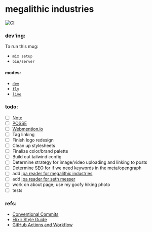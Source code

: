 # megalithic industries

[![CI](https://github.com/megalithic/megalithic.io/actions/workflows/main.yml/badge.svg)](https://github.com/megalithic/megalithic.io/actions/workflows/main.yml)

### dev'ing:

To run this mug:

- `mix setup`
- `bin/server`

#### modes:

- [`dev`](http://localhost:4002)
- [`fly`](https://megalithic.fly.dev)
- [`live`](https://megalithic.io)

### todo:

- [ ] [Note](https://indieweb.org/note)
- [ ] [POSSE](https://indieweb.org/POSSE)
- [ ] [Webmention.io](https://webmention.io/)
- [ ] Tag linking
- [ ] Finish logo redesign
- [ ] Clean up stylesheets
- [ ] Finalize color/brand palette
- [ ] Build out tailwind config
- [ ] Determine strategy for image/video uploading and linking to posts
- [ ] Determine SEO for if we need keywords in the meta/opengraph
- [ ] add [ipa reader for megalithic industries](http://ipa-reader.xyz/?text=%CB%88m%C9%9B%C9%A1%C9%99l%C9%AA%CE%B8%C9%AAk%20%CB%88%C9%AAnd%C9%99st%C9%B9iz)
- [ ] add [ipa reader for seth messer](http://ipa-reader.xyz/?text=s%C9%9B%CE%B8%20%CB%88m%C9%9Bs%C9%90)
- [ ] work on about page; use my goofy hiking photo
- [ ] tests

### refs:

- [Conventional Commits][1]
- [Elixir Style Guide][2]
- [GitHub Actions and Workflow][3]

[1]: https://www.conventionalcommits.org/en/v1.0.0/
[2]: https://github.com/lexmag/elixir-style-guide
[3]: https://docs.github.com/en/actions/managing-workflow-runs/skipping-workflow-runs

